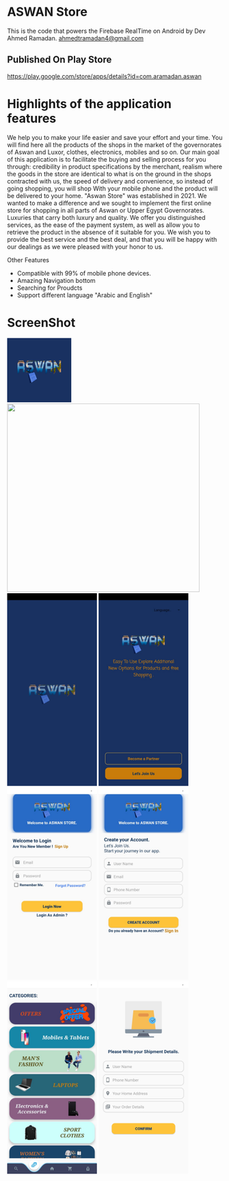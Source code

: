 # ASWAN Store
This is the code that powers the Firebase RealTime on Android by Dev Ahmed Ramadan. ahmedtramadan4@gmail.com

## Published On Play Store
https://play.google.com/store/apps/details?id=com.aramadan.aswan

# Highlights of the application features
We help you to make your life easier and save your effort and your time.
You will find here all the products of the shops in the market of the governorates of Aswan and Luxor, clothes, electronics, mobiles and so on.
Our main goal of this application is to facilitate the buying and selling process for you through:
credibility in product specifications by the merchant, realism where the goods in the store are identical to what is on the ground in
the shops contracted with us, the speed of delivery and convenience, so instead of going shopping, you will shop With your mobile phone and the product will be delivered to your home. "Aswan Store" was established in 2021. We wanted to make a difference and we sought to implement the first online store for shopping in all parts of Aswan or Upper Egypt Governorates. Luxuries that carry both luxury and quality.
We offer you distinguished services, as the ease of the payment system, as well as allow you to retrieve the product in the absence of it suitable for you.
We wish you to provide the best service and the best deal, and that you will be happy with our dealings as we were pleased with your honor to us.

Other Features
- Compatible with 99% of mobile phone devices.
- Amazing Navigation bottom
- Searching for Proudcts
- Support different language "Arabic and English"  


# ScreenShot
   <img src="imag/LOGO1.png" width="150" height="150">                     <img src="imag/iPhone 12, 12 Pro – 1.png" width="450" height="440">    
   <img src="imag/1.jpeg" width="210" height="450"> <img src="imag/2.jpeg" width="210" height="450">  <img src="imag/3.jpeg" width="210" height="450"> <img src="imag/4.jpeg" width="210" height="450">
   <img src="imag/5.jpeg" width="210" height="450"> <img src="imag/6.jpeg" width="210" height="450">
